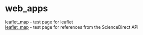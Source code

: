 # web_apps
<a href='https://andrewcottam.github.io/web_apps/leaflet_map/index.html'>leaflet_map</a> - test page for leaflet</br>
<a href='https://andrewcottam.github.io/web_apps/leaflet_map/reference.html'>leaflet_map</a> - test page for references from the ScienceDirect API
